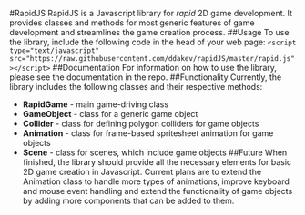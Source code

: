 #RapidJS
RapidJS is a Javascript library for _rapid_ 2D game development. It provides classes and methods for most generic features of game development and streamlines the game creation process.
##Usage
To use the library, include the following code in the head of your web page:
`<script type="text/javascript" src="https://raw.githubusercontent.com/ddakev/rapidJS/master/rapid.js"></script>`
##Documentation
For information on how to use the library, please see the documentation in the repo.
##Functionality
Currently, the library includes the following classes and their respective methods:
- **RapidGame** - main game-driving class
- **GameObject** - class for a generic game object
- **Collider** - class for defining polygon colliders for game objects
- **Animation** - class for frame-based spritesheet animation for game objects
- **Scene** - class for scenes, which include game objects
##Future
When finished, the library should provide all the necessary elements for basic 2D game creation in Javascript. Current plans are to extend the Animation class to handle more types of animations, improve keyboard and mouse event handling and extend the functionality of game objects by adding more components that can be added to them.
